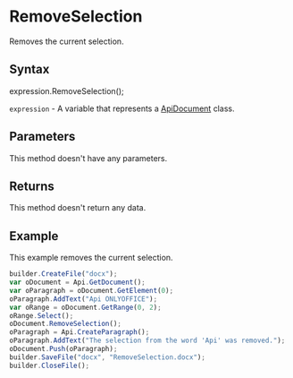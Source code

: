 # RemoveSelection

Removes the current selection.

## Syntax

expression.RemoveSelection();

`expression` - A variable that represents a [ApiDocument](../ApiDocument.md) class.

## Parameters

This method doesn't have any parameters.

## Returns

This method doesn't return any data.

## Example

This example removes the current selection.

```javascript
builder.CreateFile("docx");
var oDocument = Api.GetDocument();
var oParagraph = oDocument.GetElement(0);
oParagraph.AddText("Api ONLYOFFICE");
var oRange = oDocument.GetRange(0, 2);
oRange.Select();
oDocument.RemoveSelection();
oParagraph = Api.CreateParagraph();
oParagraph.AddText("The selection from the word 'Api' was removed.");
oDocument.Push(oParagraph);
builder.SaveFile("docx", "RemoveSelection.docx");
builder.CloseFile();
```